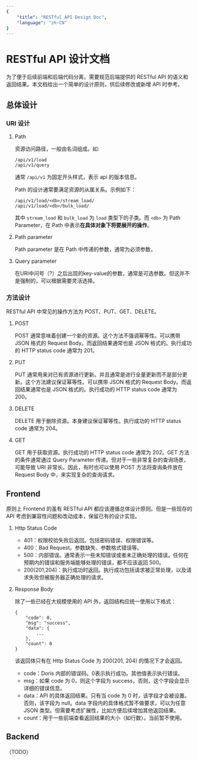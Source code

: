 ```yaml
---
{
    "title": "RESTful API Design Doc",
    "language": "zh-CN"
}
---
```


<!--
Licensed to the Apache Software Foundation (ASF) under one
or more contributor license agreements.  See the NOTICE file
distributed with this work for additional information
regarding copyright ownership.  The ASF licenses this file
to you under the Apache License, Version 2.0 (the
"License"); you may not use this file except in compliance
with the License.  You may obtain a copy of the License at

  http://www.apache.org/licenses/LICENSE-2.0

Unless required by applicable law or agreed to in writing,
software distributed under the License is distributed on an
"AS IS" BASIS, WITHOUT WARRANTIES OR CONDITIONS OF ANY
KIND, either express or implied.  See the License for the
specific language governing permissions and limitations
under the License.
-->

# RESTful API 设计文档

为了便于后续前端和后端代码分离，需要规范后端提供的 RESTful API 的语义和返回结果。本文档给出一个简单的设计原则，供后续修改或新增 API 时参考。

## 总体设计

### URI 设计

1. Path

    资源访问路径，一般由名词组成。如:
    
    ```
    /api/v1/load
    /api/v1/query
    ```
    
    通常 `/api/v1` 为固定开头样式，表示 api 的版本信息。
    
    Path 的设计通常要满足资源的从属关系。示例如下：
    
    ```
    /api/v1/load/<db>/stream_load/
    /api/v1/load/<db>/bulk_load/
    ```
    
    其中 `stream_load` 和 `bulk_load` 为 `load` 类型下的子类。而 `<db>` 为 Path Parameter，在 Path 中表示**在具体对象下将要展开的操作**。

2. Path parameter

    Path parameter 是在 Path 中传递的参数，通常为必须参数，
    
3. Query parameter

    在URI中问号（?）之后出现的key-value的参数，通常是可选参数。但这并不是强制的，可以根据需要灵活选择。
    
### 方法设计

RESTful API 中常见的操作方法为 POST、PUT、GET、DELETE。

1. POST

    POST 通常意味着创建一个新的资源。这个方法不强调幂等性。可以携带 JSON 格式的 Request Body。而返回结果通常也是 JSON 格式的。执行成功的 HTTP status code 通常为 201。
    
2. PUT

    PUT 通常用来对已有资源进行更新。并且通常是进行全量更新而不是部分更新。这个方法建议保证幂等性。可以携带 JSON 格式的 Request Body。而返回结果通常也是 JSON 格式的。执行成功的 HTTP status code 通常为 200。

3. DELETE

    DELETE 用于删除资源。本身建议保证幂等性。执行成功的 HTTP status code 通常为 204。
    
4. GET

    GET 用于获取资源。执行成功的 HTTP status code 通常为 202。GET 方法的条件通常通过 Query Parameter 传递。但对于一些非常复杂的查询场景，可能导致 URI 非常长。因此，有时也可以使用 POST 方法将查询条件放在 Request Body 中，来实现复杂的查询请求。


## Frontend

原则上 Frontend 的虽有 RESTful API 都应该遵循总体设计原则。但是一些现存的 API 考虑到兼容性问题和改动成本，保留已有的设计实现。

1. Http Status Code

    * 401：权限校验失败后返回。包括密码错误、权限错误等。
    * 400：Bad Request。参数缺失、参数格式错误等。
    * 500：内部错误。通常表示一些未知错误或者未正确处理的错误。任何在预期内的错误和服务端能够处理的错误，都不应该返回 500。
    * 200(201,204)：执行成功时返回。执行成功包括请求被正常处理，以及请求失败但被服务器正确处理的请求。

2. Response Body

    除了一些已经在大规模使用的 API 外，返回结构应统一使用以下格式：
    
    ```
    {
        "code": 0,
        "msg": "success",
        "data": {
        	...
        },
        "count": 0
    }
    ```
    
    该返回体只有在 Http Status Code 为 200(201, 204) 的情况下才会返回。
    
    * code：Doris 内部的错误码。0表示执行成功。其他值表示执行错误。
    * msg：如果 code 为 0，则这个字段为 success，否则，这个字段会显示详细的错误信息。
    * data：API 的具体返回结果。只有当 code 为 0 时，该字段才会被设置。否则，该字段为 null。data 字段内的具体格式暂不做要求，可以为任意 JSON 类型。但需要考虑扩展性，比如方便后续增加其他返回结果。
    * count：用于一些前端查看返回结果的大小（如行数）。当前暂不使用。

## Backend

（TODO）
